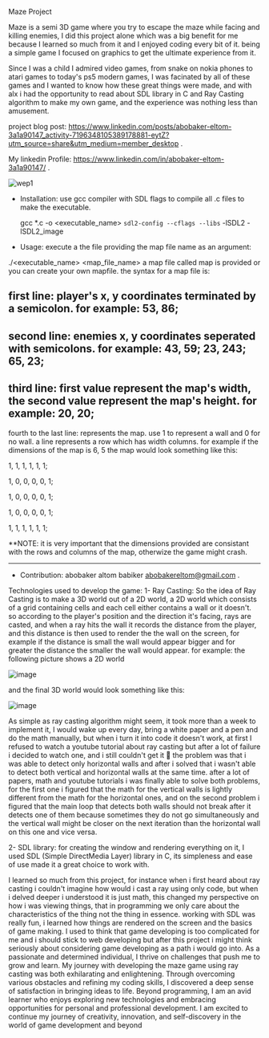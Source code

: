 Maze Project

Maze is a semi 3D game where you try to escape the maze
while facing and killing enemies, I did this project alone
which was a big benefit for me because I learned so much
from it and I enjoyed coding every bit of it. being a simple
game I focused on graphics to get the ultimate experience 
from it.

Since I was a child I admired video games, from snake on nokia phones to atari games to today's ps5 modern games, I was facinated by all of these games and I wanted to know how these great things were made, and with alx i had the opportunity to read about SDL library in C and Ray Casting algorithm to make my own game, and the experience was nothing less than amusement.

project blog post: https://www.linkedin.com/posts/abobaker-eltom-3a1a90147_activity-7196348105389178881-eytZ?utm_source=share&utm_medium=member_desktop .

My linkedin Profile:  https://www.linkedin.com/in/abobaker-eltom-3a1a90147/ .


![wep1](https://github.com/bakka22/maze/assets/135711566/257628d2-c656-4924-b186-e295370b2e04)



* Installation:
	use gcc compiler with SDL flags to compile all .c files to make the executable.

	gcc *.c -o <executable_name> `sdl2-config --cflags --libs` -lSDL2 -lSDL2_image 

* Usage:
	execute a the file providing the map file name as an argument:

./<executable_name> <map_file_name>
a map file called map is provided or you can create your own mapfile.
the syntax for a map file is:

first line:
player's x, y coordinates terminated by a semicolon.
for example:
53, 86;
-------
second line:
enemies x, y coordinates seperated with semicolons.
for example:
43, 59; 23, 243; 65, 23;
-------
third line:
first value represent the map's width, the second value represent the map's height.
for example:
20, 20;
-------
fourth to the last line:
represents the map.
use 1 to represent a wall and 0 for no wall.
a line represents a row which has width columns.
for example if the dimensions of the map is 6, 5 the map would look something like this:

1, 1, 1, 1, 1, 1;

1, 0, 0, 0, 0, 1;

1, 0, 0, 0, 0, 1;

1, 0, 0, 0, 0, 1;

1, 1, 1, 1, 1, 1;

**NOTE: it is very important that the dimensions provided are consistant
with the rows and columns of the map, otherwize the game might crash.

-------------------------------------------------

* Contribution:
abobaker altom babiker <abobakereltom@gmail.com> .

Technologies used to develop the game:
1- Ray Casting:
So the idea of Ray Casting is to make a 3D world out of a 2D world, a 2D world which consists of a grid containing cells and each cell either contains a wall or it doesn't.
so according to the player's position and the direction it's facing, rays are casted, and when a ray hits the wall it records the distance from the player, and this distance is then used to render the the wall on the screen, for example if the distance is small the wall would appear bigger and for greater the distance the smaller the wall would appear.
for example: the following picture shows a 2D world

![image](https://github.com/bakka22/maze/assets/135711566/8a78f113-7be9-49c6-9e51-76a6580ad878)

and the final 3D world would look something like this:

![image](https://github.com/bakka22/maze/assets/135711566/26a7d025-3231-4f6d-b979-998880eaa3e0)

As simple as ray casting algorithm might seem, it took more than a week to implement it, I would wake up every day, bring a white paper and a pen and do the math manually, but when i turn it into code it doesn't work, at first I refused to watch a youtube tutorial about ray casting but after a lot of failure i decided to watch one, and i still couldn't get it 🤣
the problem was that i was able to detect only horizontal walls and after i solved that i wasn't able to detect both vertical and horizontal walls at the same time.
after a lot of papers, math and youtube tutorials i was finally able to solve both problems, for the first one i figured that the math for the vertical walls is lightly different from the math for the horizontal ones, and on the second problem i figured that the main loop that detects both walls should not break after it detects one of them because sometimes they do not go simultaneously and the vertical wall might be closer on the next iteration than the horizontal wall on this one and vice versa.

2- SDL library:
for creating the window and rendering everything on it, I used SDL (Simple DirectMedia Layer) library in C, its simpleness and ease of use made it a great choice to work with.


I learned so much from this project, for instance when i first heard about ray casting i couldn't imagine how would i cast a ray using only code, but when i delved deeper i understood it is just math, this changed my perspective on how i was viewing things, that in programming we only care about the characteristics of the thing not the thing in essence.
working with SDL was really fun, i learned how things are rendered on the screen and the basics of game making.
I used to think that game developing is too complicated for me and i should stick to web developing but after this project i might think seriously about considering game developing as a path i would go into.
As a passionate and determined individual, I thrive on challenges that push me to grow and learn. My journey with developing the maze game using ray casting was both exhilarating and enlightening. Through overcoming various obstacles and refining my coding skills, I discovered a deep sense of satisfaction in bringing ideas to life. Beyond programming, I am an avid learner who enjoys exploring new technologies and embracing opportunities for personal and professional development. I am excited to continue my journey of creativity, innovation, and self-discovery in the world of game development and beyond
